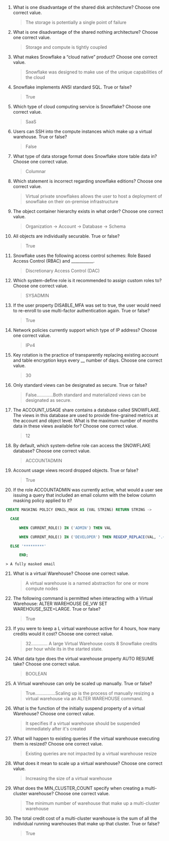 1. What is one disadvantage of the shared disk architecture? Choose one correct value.

    > The storage is potentially a single point of failure

2. What is one disadvantage of the shared nothing architecture? Choose one correct value.

    > Storage and compute is tightly coupled

3. What makes Snowflake a “cloud native” product? Choose one correct value.

    > Snowflake was designed to make use of the unique capabilities of the cloud

4. Snowflake implements ANSI standard SQL. True or false?

    > True

5. Which type of cloud computing service is Snowflake? Choose one correct value.

    > SaaS

6. Users can SSH into the compute instances which make up a virtual warehouse. True or false?

    > False

7. What type of data storage format does Snowflake store table data in? Choose one correct value.

    > Columnar

8. Which statement is incorrect regarding snowflake editions? Choose one correct value.

    > Virtual private snowflakes allows the user to host a deployment of snowflake on their on-premise infrastructure

9. The object container hierarchy exists in what order? Choose one correct value.

    > Organization -> Account -> Database -> Schema

10. All objects are individually securable. True or false?

    > True

11. Snowflake uses the following access control schemes: Role Based Access Control (RBAC) and ___________.

    > Discretionary Access Control (DAC)

12. Which system-define role is it recommended to assign custom roles to? Choose one correct value.

    > SYSADMIN

13. If the user property DISABLE_MFA was set to true, the user would need to re-enroll to use multi-factor authentication again. True or false?

    > True

14. Network policies currently support which type of IP address? Choose one correct value.

    > IPv4

15. Key rotation is the practice of transparently replacing existing account and table encryption keys every __ number of days. Choose one correct value.

    > 30

16. Only standard views can be designated as secure. True or false?

    > False.............Both standard and materialized views can be designated as secure.

17. The ACCOUNT_USAGE share contains a database called SNOWFLAKE. The views in this database are used to provide fine-grained metrics at the account and object level. What is the maximum number of months data in these views available for? Choose one correct value.

    > 12

18. By default, which system-define role can access the SNOWFLAKE database? Choose one correct value.

    > ACCOUNTADMIN

19. Account usage views record dropped objects. True or false?

    > True

20. If the role ACCOUNTADMIN was currently active, what would a user see issuing a query that included an email column with the below column masking policy applied to it?

```sql
CREATE MASKING POLICY EMAIL_MASK AS (VAL STRING) RETURN STRING ->

  CASE

      WHEN CURRENT_ROLE() IN ('ADMIN') THEN VAL

      WHEN CURRENT_ROLE() IN ('DEVELOPER') THEN REGEXP_REPLACE(VAL, '.+@', '*****@')

  ELSE '*********'

      END;
```

    > A fully masked email

21. What is a virtual Warehouse? Choose one correct value.

    > A virtual warehouse is a named abstraction for one or more compute nodes
    
22. The following command is permitted when interacting with a Virtual Warehouse: ALTER WAREHOUSE DE_VW SET WAREHOUSE_SIZE=LARGE. True or false?

    > True

23. If you were to keep a L virtual warehouse active for 4 hours, how many credits would it cost? Choose one correct value.

    > 32............. A large Virtual Warehouse costs 8 Snowflake credits per hour while its in the started state.

24. What data type does the virtual warehouse property AUTO RESUME take? Choose one correct value.

    > BOOLEAN

    
25. A Virtual warehouse can only be scaled up manually. True or false?

    > True................Scaling up is the process of manually resizing a virtual warehouse via an ALTER WAREHOUSE command.

26. What is the function of the initially suspend property of a virtual Warehouse? Choose one correct value.

    > It specifies if a virtual warehouse should be suspended immediately after it's created

27. What will happen to existing queries if the virtual warehouse executing them is resized? Choose one correct value.

    > Existing queries are not impacted by a virtual warehouse resize

28. What does it mean to scale up a virtual warehouse? Choose one correct value.

    > Increasing the size of a virtual warehouse

29. What does the MIN_CLUSTER_COUNT specify when creating a multi-cluster warehouse? Choose one correct value.

    > The minimum number of warehouse that make up a multi-cluster warehouse 

30. The total credit cost of a multi-cluster warehouse is the sum of all the individual running warehouses that make up that cluster. True or false?

    > True
